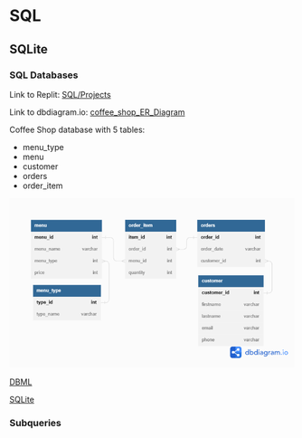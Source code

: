 # SQL

## SQLite

### SQL Databases

Link to Replit: [SQL/Projects](https://replit.com/@NidkamolBoonyan/SQLProjects)

Link to dbdiagram.io: [coffee_shop_ER_Diagram](https://dbdiagram.io/d/63d263de296d97641d7c4736)

Coffee Shop database with 5 tables:
- menu_type
- menu
- customer
- orders
- order_item

![ER Diagram](./coffee_shop_ER_Diagram.png)

[DBML](./coffee_shop_ER_Diagram.dbml)

[SQLite](coffee_shop.sql)

### Subqueries
